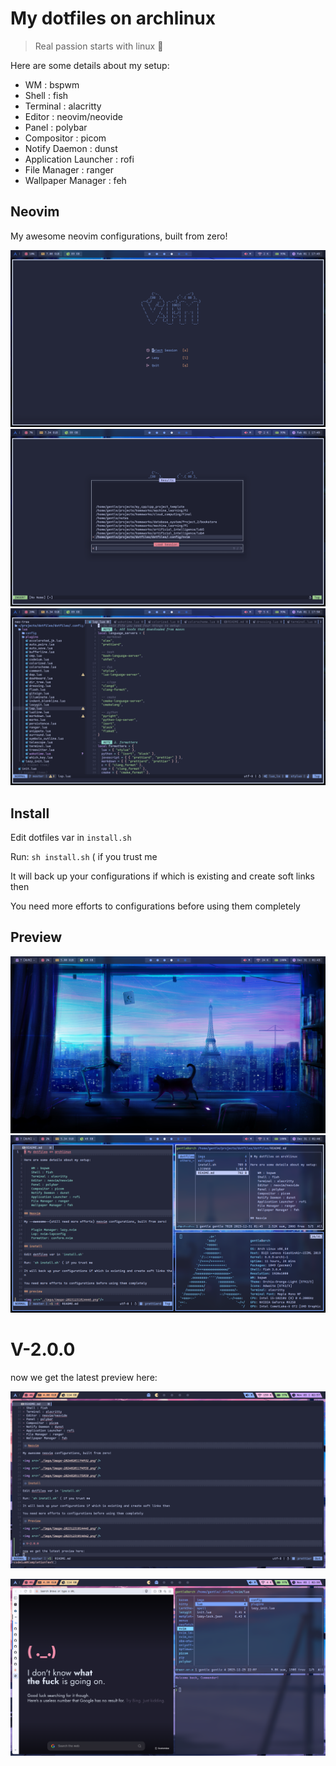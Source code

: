 # My dotfiles on archlinux

> Real passion starts with linux 󰣐

Here are some details about my setup:

- WM : bspwm
- Shell : fish
- Terminal : alacritty
- Editor : neovim/neovide
- Panel : polybar
- Compositor : picom
- Notify Daemon : dunst
- Application Launcher : rofi
- File Manager : ranger
- Wallpaper Manager : feh

## Neovim

My awesome neovim configurations, built from zero!

<img src="./imgs/image-20240201174932.png"/>

<img src="./imgs/image-20240201174958.png"/>

<img src="./imgs/image-20240201175050.png"/>

## Install

Edit dotfiles var in `install.sh`

Run: `sh install.sh` ( if you trust me

It will back up your configurations if which is existing and create soft links then

You need more efforts to configurations before using them completely

## Preview

<img src="./imgs/image-20231231014446.png"/>

<img src="./imgs/image-20231231014642.png"/>

# V-2.0.0

now we get the latest preview here:

<p align="center">
    <img src="./imgs/image-20241103025743.png"/>
</p>

<p align="center">
    <img src="./imgs/image-20241103025848.png"/>
</p>

